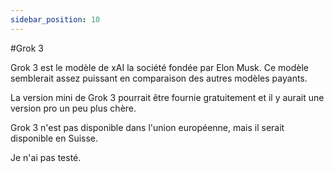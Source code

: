 ```yaml
---
sidebar_position: 10
---
```


#Grok 3

Grok 3 est le modèle de xAI la société fondée par Elon Musk. Ce modèle semblerait assez puissant en comparaison des autres modèles payants.

La version mini de Grok 3 pourrait être fournie gratuitement et il y aurait une version pro un peu plus chère.

Grok 3 n'est pas disponible dans l'union européenne, mais il serait disponible en Suisse.

Je n'ai pas testé.